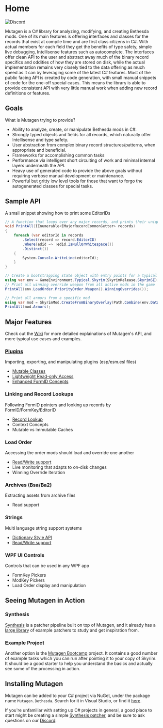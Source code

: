 # Home
[![Discord](https://discordapp.com/api/guilds/759302581448474626/widget.png)](https://discord.gg/53KMEsW)

Mutagen is a C# library for analyzing, modifying, and creating Bethesda mods. One of its main features is offering interfaces and classes for the records that exist at compile time and are first class citizens in C#. With actual members for each field they get the benefits of type safety, simple live debugging, Intellisense features such as autocomplete. The interfaces offer clean API to the user and abstract away much of the binary record specifics and oddities of how they are stored on disk, while the actual implementation remains very closely tied to the data offering as much speed as it can by leveraging some of the latest C# features. Most of the public facing API is created by code generation, with small manual snippets of code for the one-off special cases. This means the library is able to provide consistent API with very little manual work when adding new record definitions or features.

## Goals
What is Mutagen trying to provide?
- Ability to analyze, create, or manipulate Bethesda mods in C#.
- Strongly typed objects and fields for all records, which naturally offer Intellisense and type safety.
- User abstraction from complex binary record structures/patterns, when appropriate and beneficial.
- Frameworks for accomplishing common tasks
- Performance via intelligent short circuiting of work and minimal internal layers underneath the API.
- Heavy use of generated code to provide the above goals without requiring verbose manual development or maintenance.
- Powerful but gritty low level tools for those that want to forgo the autogenerated classes for special tasks.

## Sample API
A small snippet showing how to print some EditorIDs
```csharp
// A function that loops over any major records, and prints their unique EditorIDs
void PrintAll(IEnumerable<IMajorRecordCommonGetter> records)
{
    foreach (var editorId in records
        .Select(record => record.EditorID)
        .Where(edid => !edid.IsNullOrWhitespace())
        .Distinct())
    {
        System.Console.WriteLine(editorId);
    }
}

// Create a bootstrapping state object with entry points for a typical installation
using var env = GameEnvironment.Typical.Skyrim(SkyrimRelease.SkyrimSE);
// Print all winning override weapon from all active mods in the game
PrintAll(env.LoadOrder.PriorityOrder.Weapon().WinningOverrides());

// Print all armors from a specific mod
using var mod = SkyrimMod.CreateFromBinaryOverlay(Path.Combine(env.DataFolderPath, "MyMod.esp"));
PrintAll(mod.Armors);
```

## Major Features
Check out the [Wiki](https://github.com/Mutagen-Modding/Mutagen/wiki) for more detailed explainations of Mutagen's API, and more typical use cases and examples.
### [Plugins](https://github.com/Mutagen-Modding/Mutagen/wiki/Plugin-Record-Suite)
Importing, exporting, and manipulating plugins (esp/esm.esl files)
 - [Mutable Classes](https://github.com/Mutagen-Modding/Mutagen/wiki/Generated-Classes)
 - [Lightweight Read-only Access](https://github.com/Mutagen-Modding/Mutagen/wiki/Binary-Overlay)
 - [Enhanced FormID Concepts](https://github.com/Mutagen-Modding/Mutagen/wiki/ModKey%2C-FormKey%2C-FormLink)
### Linking and Record Lookups
Following FormID pointers and looking up records by FormID/FormKey/EditorID
 - [Record Lookup](https://github.com/Mutagen-Modding/Mutagen/wiki/LinkCache---Record-Lookup#querying-a-linkcache)
 - Context Concepts
 - Mutable vs Immutable Caches
### Load Order
Accessing the order mods should load and override one another
 - [Read/Write support](https://github.com/Mutagen-Modding/Mutagen/wiki/Load-Orders-and-Winning-Overrides)
 - Live monitoring that adapts to on-disk changes
 - Winning Override Iteration
### Archives (Bsa/Ba2)
Extracting assets from archive files
 - Read support
### Strings
Multi language string support systems
 - [Dictionary Style API](https://github.com/Mutagen-Modding/Mutagen/wiki/Translated-Strings#translatedstring)
 - [Read/Write support](https://github.com/Mutagen-Modding/Mutagen/wiki/Translated-Strings#stringslookupoverlay)
### WPF UI Controls
Controls that can be used in any WPF app
 - FormKey Pickers
 - ModKey Pickers
 - Load Order display and manipulation

## Seeing Mutagen in Action
### Synthesis
[Synthesis](https://github.com/Mutagen-Modding/Synthesis) is a patcher pipeline built on top of Mutagen, and it already has a [large library](https://github.com/Mutagen-Modding/Synthesis/network/dependents?package_id=UGFja2FnZS0xMzg1MjY1MjYz) of example patchers to study and get inspiration from.

### Example Project
Another option is the [Mutagen Bootcamp](https://github.com/Mutagen-Modding/MutagenBootcamp) project.  It contains a good number of example tasks which you can run after pointing it to your copy of Skyrim.  It should be a good starter to help you understand the basics and actually see some of the processing in action.

## Installing Mutagen
Mutagen can be added to your C# project via NuGet, under the package name `Mutagen.Bethesda`.  Search for it in Visual Studio, or find it [here](https://www.nuget.org/packages/Mutagen.Bethesda/).

If you're unfamiliar with setting up C# projects in general, a good place to start might be creating a simple [Synthesis patcher](https://github.com/Mutagen-Modding/Synthesis/wiki/Create-a-Patcher), and be sure to ask questions on our [Discord](https://discord.gg/53KMEsW).

